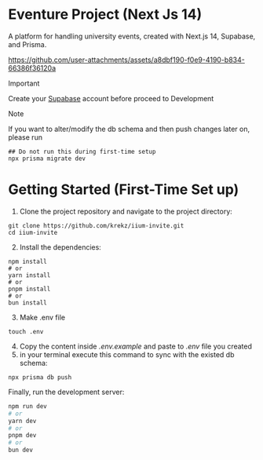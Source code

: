 # Eventure Project (Next Js 14)

A platform for handling university events, created with Next.js 14, Supabase, and Prisma.

https://github.com/user-attachments/assets/a8dbf190-f0e9-4190-b834-66386f36120a


> [!IMPORTANT]
> Create your [Supabase](https://supabase.com/) account before proceed to Development

> [!Note]
> If you want to alter/modify the db schema and then push changes later on, please run 
```
## Do not run this during first-time setup
npx prisma migrate dev 
```

# Getting Started (First-Time Set up)

1. Clone the project repository and navigate to the project directory:
```
git clone https://github.com/krekz/iium-invite.git
cd iium-invite
```
2. Install the dependencies:
```
npm install
# or
yarn install
# or
pnpm install
# or
bun install
```

3. Make .env file
```
touch .env
```

4. Copy the content inside _.env.example_ and paste to _.env_ file you created
5. in your terminal execute this command to sync with the existed db schema:
```
npx prisma db push
```



Finally, run the development server:
```bash
npm run dev
# or
yarn dev
# or
pnpm dev
# or
bun dev
```




